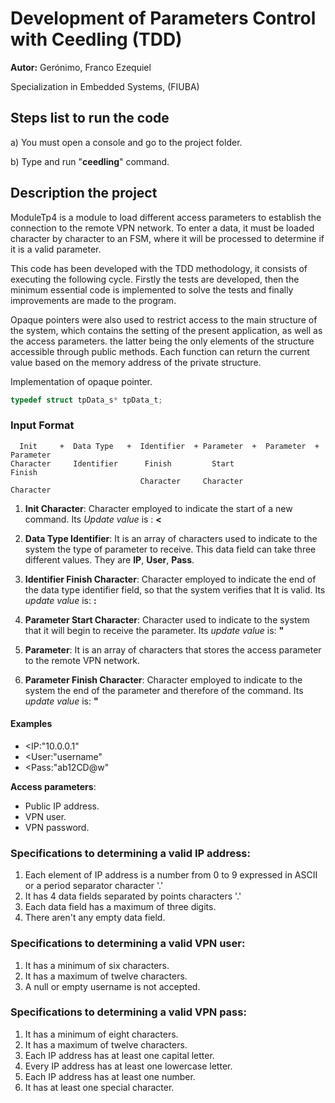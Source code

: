 # Development of Parameters Control with Ceedling (TDD)

**Autor:** Gerónimo, Franco Ezequiel

Specialization in Embedded Systems, (FIUBA)
## Steps list to run the code

a) You must open a console and go to the project folder.

b) Type and run "**ceedling**" command.

## Description the project

ModuleTp4 is a module to load different access parameters to establish the connection to the remote VPN network. To enter a data, it must be loaded character by character to an FSM, where it will be processed to determine if it is a valid parameter.

This code has been developed with the TDD methodology, it consists of executing the following cycle. Firstly the tests are developed, then the minimum essential code is implemented to solve the tests and finally improvements are made to the program.

Opaque pointers were also used to restrict access to the main structure of the system, which contains the setting of the present application, as well as the access parameters. the latter being the only elements of the structure accessible through public methods. Each function can return the current value based on the memory address of the private structure.

Implementation of opaque pointer.

```C
typedef struct tpData_s* tpData_t;
```

### Input Format

```
  Init     +  Data Type   +  Identifier  + Parameter  +  Parameter  +  Parameter
Character     Identifier      Finish         Start                      Finish
                             Character     Character                   Character
```

1. **Init Character**: Character employed to indicate the start of a new command. Its _Update value_ is : **<**

2. **Data Type Identifier**: It is an array of characters used to indicate to the system the type of parameter to receive. This data field can take three different values. They are **IP**, **User**, **Pass**.

3. **Identifier Finish Character**: Character employed to indicate the end of the data type identifier field, so that the system verifies that It is valid. Its _update value_ is: **:**

4. **Parameter Start Character**: Character used to indicate to the system that it will begin to receive the parameter. Its _update value_ is: **"**

5. **Parameter**: It is an array of characters that stores the access parameter to the remote VPN network.

6. **Parameter Finish Character**: Character employed to indicate to the system the end of the parameter and therefore of the command. Its _update value_ is: **"**

#### Examples

- <IP:"10.0.0.1"
- <User:"username"
- <Pass:"ab12CD@w"

**Access parameters**:

* Public IP address.
* VPN user.
* VPN password.

### Specifications to determining a valid IP address:

1. Each element of IP address is a number from 0 to 9 expressed in ASCII or a period separator character '.'
2. It has 4 data fields separated by points characters '.'
3. Each data field has a maximum of three digits.
4. There aren't any empty data field.

### Specifications to determining a valid VPN user:

1. It has a minimum of six characters.
2. It has a maximum of twelve characters.
3. A null or empty username is not accepted.

### Specifications to determining a valid VPN pass:

1. It has a minimum of eight characters.
2. It has a maximum of twelve characters.
3. Each IP address has at least one capital letter.
4. Every IP address has at least one lowercase letter.
5. Each IP address has at least one number.
6. It has at least one special character.
